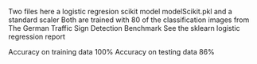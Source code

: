 Two files here
a logistic regresion scikit model modelScikit.pkl 
and a standard scaler
Both are trained with 80 of the classification images from The German Traffic Sign Detection Benchmark
See the sklearn logistic regression report


Accuracy on training data 100%
Accuracy on testing data 86%
